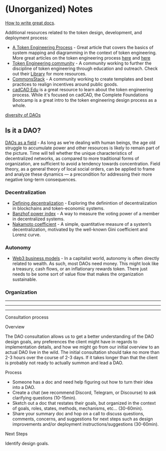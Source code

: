 # (Unorganized) Notes

[How to write great docs](https://coss.media/open-source-documentation-technical-writing-101/).

Additional resources related to the token design, development, and deployment process:

- [A Token Engineering Process](https://medium.com/@stephen_yo/a-token-engineering-process-16687f3b9a74) - Great article that covers the basics of system mapping and diagramming in the context of token engineering. More great articles on the token engineering process [here](https://blog.oceanprotocol.com/towards-a-practice-of-token-engineering-b02feeeff7ca) and [here](https://medium.com/block-science/on-the-practice-of-token-engineering-part-i-c2cc2434e727)
- [Token Engineering community](https://tokenengineeringcommunity.github.io/website/) - A community working to further the discipline of token engineering through education and outreach. Check out their [Library](https://tokenengineeringcommunity.github.io/website/docs/library-te-101) for more resources.
- [CommonsStack](https://commonsstack.org/) - A community working to create templates and best practices to realign incentives around public goods.
- [cadCAD Edu](https://www.cadcad.education/) is a great resource to learn about the token engineering process. While it's focused on cadCAD, the Complete Foundations Bootcamp is a great intro to the token engineering design process as a whole.

[diversity of DAOs](https://www.youtube.com/watch?v=75769EjciVk)

## Is it a DAO?

[DAOs as a field](https://medium.com/@mariolaul/resource-distribution-and-power-dynamics-in-decentralized-networks-ab0610bee6e1) - As long as we’re dealing with human beings, the age old struggle to accumulate power and other resources is likely to remain part of the picture. Time will tell whether the unique characteristics of decentralized networks, as compared to more traditional forms of organization, are sufficient to avoid a tendency towards concentration. Field theory, as a general theory of local social orders, can be applied to frame and analyze these dynamics — a precondition for addressing their more negative long-term consequences.

### Decentralization

- [Defining decentralization](https://medium.com/@lex_node/defining-decentralization-for-law-58ca54e18b2a) - Exploring the definintion of decentralization in blockchains and token-economic systems.
- [Banzhof power index](https://blog.coinfund.io/are-blockchain-voters-dummies-4a89a376de69) - A way to measure the voting power of a member in decentralized systems.
- [Nakamoto coefficient](https://news.earn.com/quantifying-decentralization-e39db233c28e) - A simple, quantitative measure of a system’s decentralization, motivated by the well-known Gini coefficient and Lorenz curve.

### Autonomy

- [Web3 business models](https://github.com/FEMBusinessModelsRing/web3_revenue_primitives) - In a capitalist world, autonomy is often directly related to wealth. As such, most DAOs need money. This might look like a treasury, cash flows, or an inflationary rewards token. There just needs to be some sort of value flow that makes the organization sustainable.

### Organization

---
---
---

Consultation process

Overview

The DAO consultation allows us to get a better understanding of the DAO design goals, any preferences the client might have in regards to implementation details, and how we might go from our initial overview to an actual DAO live in the wild. The initial consultation should take no more than 2-3 hours over the course of 2-3 days. If it takes longer than that the client is probably not ready to actually summon and lead a DAO.

Process

- Someone has a doc and need help figuring out how to turn their idea into a DAO.
- Create a chat (we recommend Discord, Telegram, or Discourse) to ask clarifying questions (10-15min).
- Sketch out a doc that restates their goals, but organized in the context of goals, roles, states, methods, mechanisms, etc... (30-60min).
- Share your summary doc and hop on a call to discuss questions, comments, concerns, and suggestions for next steps such as design improvements and/or deployment instructions/suggestions (30-60min).

Next Steps

Identify design goals.

